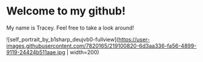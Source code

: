 # Welcome to my github!
My name is Tracey. Feel free to take a look around!

![self_portrait_by_b1sharp_deujvb0-fullview](https://user-images.githubusercontent.com/7820165/219100820-6d3aa336-fa56-4899-9119-24424b511aae.jpg | width=200)
